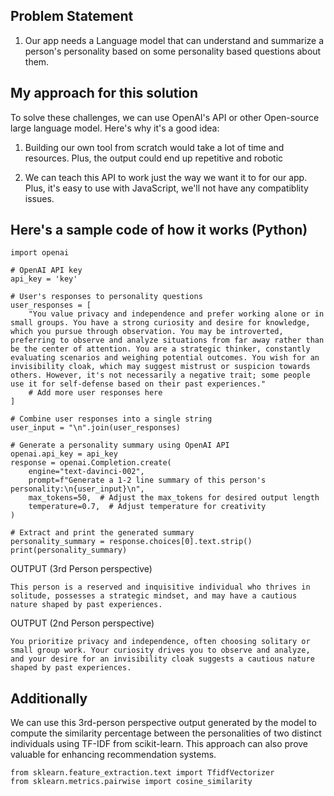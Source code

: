 ## Problem Statement

1. Our app needs a Language model that can understand and summarize a person's personality based on some personality based questions about them.

## My approach for this solution

To solve these challenges, we can use OpenAI's API or other Open-source large language model. Here's why it's a good idea:

1. Building our own tool from scratch would take a lot of time and resources. Plus, the output could end up repetitive and robotic

2. We can teach this API to work just the way we want it to for our app. Plus, it's easy to use with JavaScript, we'll not have any compatiblity issues.

## Here's a sample code of how it works (Python)
```
import openai

# OpenAI API key
api_key = 'key'

# User's responses to personality questions
user_responses = [
    "You value privacy and independence and prefer working alone or in small groups. You have a strong curiosity and desire for knowledge, which you pursue through observation. You may be introverted, preferring to observe and analyze situations from far away rather than be the center of attention. You are a strategic thinker, constantly evaluating scenarios and weighing potential outcomes. You wish for an invisibility cloak, which may suggest mistrust or suspicion towards others. However, it's not necessarily a negative trait; some people use it for self-defense based on their past experiences."
    # Add more user responses here
]

# Combine user responses into a single string
user_input = "\n".join(user_responses)

# Generate a personality summary using OpenAI API
openai.api_key = api_key
response = openai.Completion.create(
    engine="text-davinci-002",
    prompt=f"Generate a 1-2 line summary of this person's personality:\n{user_input}\n",
    max_tokens=50,  # Adjust the max_tokens for desired output length
    temperature=0.7,  # Adjust temperature for creativity
)

# Extract and print the generated summary
personality_summary = response.choices[0].text.strip()
print(personality_summary)

```
OUTPUT (3rd Person perspective)
```
This person is a reserved and inquisitive individual who thrives in solitude, possesses a strategic mindset, and may have a cautious nature shaped by past experiences.
```
OUTPUT (2nd Person perspective)
```
You prioritize privacy and independence, often choosing solitary or small group work. Your curiosity drives you to observe and analyze, and your desire for an invisibility cloak suggests a cautious nature shaped by past experiences.
```

## Additionally 
We can use this 3rd-person perspective output generated by the model to compute the similarity percentage between the personalities of two distinct individuals using TF-IDF from scikit-learn. This approach can also prove valuable for enhancing recommendation systems.
```
from sklearn.feature_extraction.text import TfidfVectorizer
from sklearn.metrics.pairwise import cosine_similarity
```

